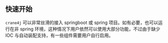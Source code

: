 ## 快速开始

`crane4j` 可以非常丝滑的接入 springboot 或 spring 项目。如有必要，也可以运行在非 spring 环境，这种情况下用户依然可以使用大部分功能，不过由于缺少 IOC 与自动装配支持，有一些组件需要用户自行启用。

